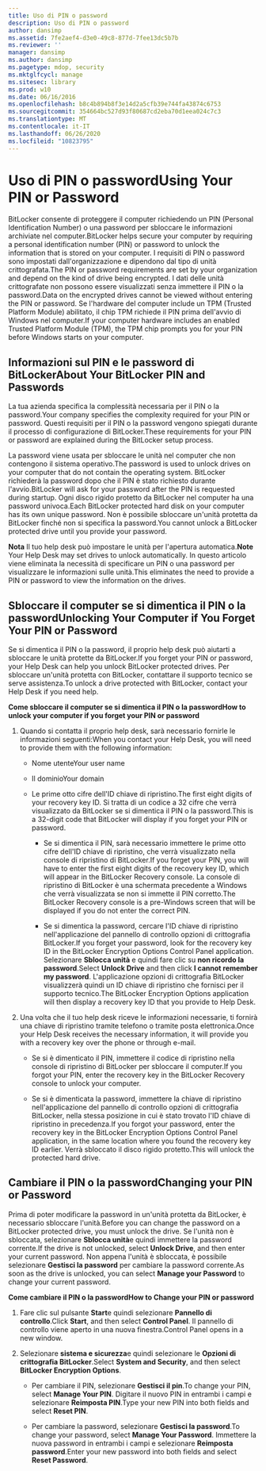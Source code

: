 ```yaml
---
title: Uso di PIN o password
description: Uso di PIN o password
author: dansimp
ms.assetid: 7fe2aef4-d3e0-49c8-877d-7fee13dc5b7b
ms.reviewer: ''
manager: dansimp
ms.author: dansimp
ms.pagetype: mdop, security
ms.mktglfcycl: manage
ms.sitesec: library
ms.prod: w10
ms.date: 06/16/2016
ms.openlocfilehash: b8c4b894b8f3e14d2a5cfb39e744fa43874c6753
ms.sourcegitcommit: 354664bc527d93f80687cd2eba70d1eea024c7c3
ms.translationtype: MT
ms.contentlocale: it-IT
ms.lasthandoff: 06/26/2020
ms.locfileid: "10823795"
---
```

# <span data-ttu-id="65a2c-103">Uso di PIN o password</span><span class="sxs-lookup"><span data-stu-id="65a2c-103">Using Your PIN or Password</span></span>


<span data-ttu-id="65a2c-104">BitLocker consente di proteggere il computer richiedendo un PIN (Personal Identification Number) o una password per sbloccare le informazioni archiviate nel computer.</span><span class="sxs-lookup"><span data-stu-id="65a2c-104">BitLocker helps secure your computer by requiring a personal identification number (PIN) or password to unlock the information that is stored on your computer.</span></span> <span data-ttu-id="65a2c-105">I requisiti di PIN o password sono impostati dall'organizzazione e dipendono dal tipo di unità crittografata.</span><span class="sxs-lookup"><span data-stu-id="65a2c-105">The PIN or password requirements are set by your organization and depend on the kind of drive being encrypted.</span></span> <span data-ttu-id="65a2c-106">I dati delle unità crittografate non possono essere visualizzati senza immettere il PIN o la password.</span><span class="sxs-lookup"><span data-stu-id="65a2c-106">Data on the encrypted drives cannot be viewed without entering the PIN or password.</span></span> <span data-ttu-id="65a2c-107">Se l'hardware del computer include un TPM (Trusted Platform Module) abilitato, il chip TPM richiede il PIN prima dell'avvio di Windows nel computer.</span><span class="sxs-lookup"><span data-stu-id="65a2c-107">If your computer hardware includes an enabled Trusted Platform Module (TPM), the TPM chip prompts you for your PIN before Windows starts on your computer.</span></span>

## <span data-ttu-id="65a2c-108">Informazioni sul PIN e le password di BitLocker</span><span class="sxs-lookup"><span data-stu-id="65a2c-108">About Your BitLocker PIN and Passwords</span></span>


<span data-ttu-id="65a2c-109">La tua azienda specifica la complessità necessaria per il PIN o la password.</span><span class="sxs-lookup"><span data-stu-id="65a2c-109">Your company specifies the complexity required for your PIN or password.</span></span> <span data-ttu-id="65a2c-110">Questi requisiti per il PIN o la password vengono spiegati durante il processo di configurazione di BitLocker.</span><span class="sxs-lookup"><span data-stu-id="65a2c-110">These requirements for your PIN or password are explained during the BitLocker setup process.</span></span>

<span data-ttu-id="65a2c-111">La password viene usata per sbloccare le unità nel computer che non contengono il sistema operativo.</span><span class="sxs-lookup"><span data-stu-id="65a2c-111">The password is used to unlock drives on your computer that do not contain the operating system.</span></span> <span data-ttu-id="65a2c-112">BitLocker richiederà la password dopo che il PIN è stato richiesto durante l'avvio.</span><span class="sxs-lookup"><span data-stu-id="65a2c-112">BitLocker will ask for your password after the PIN is requested during startup.</span></span> <span data-ttu-id="65a2c-113">Ogni disco rigido protetto da BitLocker nel computer ha una password univoca.</span><span class="sxs-lookup"><span data-stu-id="65a2c-113">Each BitLocker protected hard disk on your computer has its own unique password.</span></span> <span data-ttu-id="65a2c-114">Non è possibile sbloccare un'unità protetta da BitLocker finché non si specifica la password.</span><span class="sxs-lookup"><span data-stu-id="65a2c-114">You cannot unlock a BitLocker protected drive until you provide your password.</span></span>

<span data-ttu-id="65a2c-115">**Nota**  Il tuo help desk può impostare le unità per l'apertura automatica.</span><span class="sxs-lookup"><span data-stu-id="65a2c-115">**Note** Your Help Desk may set drives to unlock automatically.</span></span> <span data-ttu-id="65a2c-116">In questo articolo viene eliminata la necessità di specificare un PIN o una password per visualizzare le informazioni sulle unità.</span><span class="sxs-lookup"><span data-stu-id="65a2c-116">This eliminates the need to provide a PIN or password to view the information on the drives.</span></span>

 

## <span data-ttu-id="65a2c-117">Sbloccare il computer se si dimentica il PIN o la password</span><span class="sxs-lookup"><span data-stu-id="65a2c-117">Unlocking Your Computer if You Forget Your PIN or Password</span></span>


<span data-ttu-id="65a2c-118">Se si dimentica il PIN o la password, il proprio help desk può aiutarti a sbloccare le unità protette da BitLocker.</span><span class="sxs-lookup"><span data-stu-id="65a2c-118">If you forget your PIN or password, your Help Desk can help you unlock BitLocker protected drives.</span></span> <span data-ttu-id="65a2c-119">Per sbloccare un'unità protetta con BitLocker, contattare il supporto tecnico se serve assistenza.</span><span class="sxs-lookup"><span data-stu-id="65a2c-119">To unlock a drive protected with BitLocker, contact your Help Desk if you need help.</span></span>

**<span data-ttu-id="65a2c-120">Come sbloccare il computer se si dimentica il PIN o la password</span><span class="sxs-lookup"><span data-stu-id="65a2c-120">How to unlock your computer if you forget your PIN or password</span></span>**

1.  <span data-ttu-id="65a2c-121">Quando si contatta il proprio help desk, sarà necessario fornirle le informazioni seguenti:</span><span class="sxs-lookup"><span data-stu-id="65a2c-121">When you contact your Help Desk, you will need to provide them with the following information:</span></span>

    -   <span data-ttu-id="65a2c-122">Nome utente</span><span class="sxs-lookup"><span data-stu-id="65a2c-122">Your user name</span></span>

    -   <span data-ttu-id="65a2c-123">Il dominio</span><span class="sxs-lookup"><span data-stu-id="65a2c-123">Your domain</span></span>

    -   <span data-ttu-id="65a2c-124">Le prime otto cifre dell'ID chiave di ripristino.</span><span class="sxs-lookup"><span data-stu-id="65a2c-124">The first eight digits of your recovery key ID.</span></span> <span data-ttu-id="65a2c-125">Si tratta di un codice a 32 cifre che verrà visualizzato da BitLocker se si dimentica il PIN o la password.</span><span class="sxs-lookup"><span data-stu-id="65a2c-125">This is a 32-digit code that BitLocker will display if you forget your PIN or password.</span></span>

        -   <span data-ttu-id="65a2c-126">Se si dimentica il PIN, sarà necessario immettere le prime otto cifre dell'ID chiave di ripristino, che verrà visualizzato nella console di ripristino di BitLocker.</span><span class="sxs-lookup"><span data-stu-id="65a2c-126">If you forget your PIN, you will have to enter the first eight digits of the recovery key ID, which will appear in the BitLocker Recovery console.</span></span> <span data-ttu-id="65a2c-127">La console di ripristino di BitLocker è una schermata precedente a Windows che verrà visualizzata se non si immette il PIN corretto.</span><span class="sxs-lookup"><span data-stu-id="65a2c-127">The BitLocker Recovery console is a pre-Windows screen that will be displayed if you do not enter the correct PIN.</span></span>

        -   <span data-ttu-id="65a2c-128">Se si dimentica la password, cercare l'ID chiave di ripristino nell'applicazione del pannello di controllo opzioni di crittografia BitLocker.</span><span class="sxs-lookup"><span data-stu-id="65a2c-128">If you forget your password, look for the recovery key ID in the BitLocker Encryption Options Control Panel application.</span></span> <span data-ttu-id="65a2c-129">Selezionare **Sblocca unità** e quindi fare clic su **non ricordo la password**.</span><span class="sxs-lookup"><span data-stu-id="65a2c-129">Select **Unlock Drive** and then click **I cannot remember my password**.</span></span> <span data-ttu-id="65a2c-130">L'applicazione opzioni di crittografia BitLocker visualizzerà quindi un ID chiave di ripristino che fornisci per il supporto tecnico.</span><span class="sxs-lookup"><span data-stu-id="65a2c-130">The BitLocker Encryption Options application will then display a recovery key ID that you provide to Help Desk.</span></span>

2.  <span data-ttu-id="65a2c-131">Una volta che il tuo help desk riceve le informazioni necessarie, ti fornirà una chiave di ripristino tramite telefono o tramite posta elettronica.</span><span class="sxs-lookup"><span data-stu-id="65a2c-131">Once your Help Desk receives the necessary information, it will provide you with a recovery key over the phone or through e-mail.</span></span>

    -   <span data-ttu-id="65a2c-132">Se si è dimenticato il PIN, immettere il codice di ripristino nella console di ripristino di BitLocker per sbloccare il computer.</span><span class="sxs-lookup"><span data-stu-id="65a2c-132">If you forgot your PIN, enter the recovery key in the BitLocker Recovery console to unlock your computer.</span></span>

    -   <span data-ttu-id="65a2c-133">Se si è dimenticata la password, immettere la chiave di ripristino nell'applicazione del pannello di controllo opzioni di crittografia BitLocker, nella stessa posizione in cui è stato trovato l'ID chiave di ripristino in precedenza.</span><span class="sxs-lookup"><span data-stu-id="65a2c-133">If you forgot your password, enter the recovery key in the BitLocker Encryption Options Control Panel application, in the same location where you found the recovery key ID earlier.</span></span> <span data-ttu-id="65a2c-134">Verrà sbloccato il disco rigido protetto.</span><span class="sxs-lookup"><span data-stu-id="65a2c-134">This will unlock the protected hard drive.</span></span>

## <span data-ttu-id="65a2c-135">Cambiare il PIN o la password</span><span class="sxs-lookup"><span data-stu-id="65a2c-135">Changing your PIN or Password</span></span>


<span data-ttu-id="65a2c-136">Prima di poter modificare la password in un'unità protetta da BitLocker, è necessario sbloccare l'unità.</span><span class="sxs-lookup"><span data-stu-id="65a2c-136">Before you can change the password on a BitLocker protected drive, you must unlock the drive.</span></span> <span data-ttu-id="65a2c-137">Se l'unità non è sbloccata, selezionare **Sblocca unità**e quindi immettere la password corrente.</span><span class="sxs-lookup"><span data-stu-id="65a2c-137">If the drive is not unlocked, select **Unlock Drive**, and then enter your current password.</span></span> <span data-ttu-id="65a2c-138">Non appena l'unità è sbloccata, è possibile selezionare **Gestisci la password** per cambiare la password corrente.</span><span class="sxs-lookup"><span data-stu-id="65a2c-138">As soon as the drive is unlocked, you can select **Manage your Password** to change your current password.</span></span>

**<span data-ttu-id="65a2c-139">Come cambiare il PIN o la password</span><span class="sxs-lookup"><span data-stu-id="65a2c-139">How to Change your PIN or password</span></span>**

1.  <span data-ttu-id="65a2c-140">Fare clic sul pulsante **Start**e quindi selezionare **Pannello di controllo**.</span><span class="sxs-lookup"><span data-stu-id="65a2c-140">Click **Start**, and then select **Control Panel**.</span></span> <span data-ttu-id="65a2c-141">Il pannello di controllo viene aperto in una nuova finestra.</span><span class="sxs-lookup"><span data-stu-id="65a2c-141">Control Panel opens in a new window.</span></span>

2.  <span data-ttu-id="65a2c-142">Selezionare **sistema e sicurezza**e quindi selezionare le **Opzioni di crittografia BitLocker**.</span><span class="sxs-lookup"><span data-stu-id="65a2c-142">Select **System and Security**, and then select **BitLocker Encryption Options**.</span></span>

    -   <span data-ttu-id="65a2c-143">Per cambiare il PIN, selezionare **Gestisci il pin**.</span><span class="sxs-lookup"><span data-stu-id="65a2c-143">To change your PIN, select **Manage Your PIN**.</span></span> <span data-ttu-id="65a2c-144">Digitare il nuovo PIN in entrambi i campi e selezionare **Reimposta PIN**.</span><span class="sxs-lookup"><span data-stu-id="65a2c-144">Type your new PIN into both fields and select **Reset PIN**.</span></span>

    -   <span data-ttu-id="65a2c-145">Per cambiare la password, selezionare **Gestisci la password**.</span><span class="sxs-lookup"><span data-stu-id="65a2c-145">To change your password, select **Manage Your Password**.</span></span> <span data-ttu-id="65a2c-146">Immettere la nuova password in entrambi i campi e selezionare **Reimposta password**.</span><span class="sxs-lookup"><span data-stu-id="65a2c-146">Enter your new password into both fields and select **Reset Password**.</span></span>

 

 





